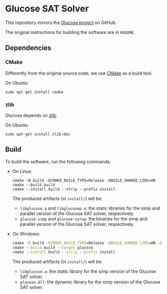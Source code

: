 # Glucose SAT Solver

This repository mirrors the [Glucose project](https://www.labri.fr/perso/lsimon/glucose/) on GitHub.

The original instructions for building the software are in `README`.

## Dependencies

### CMake

Differently from the original source code, we use [CMake](https://cmake.org/) as a build tool.

On Ubuntu:

```shell
sudo apt-get install cmake
```

### zlib

Glucose depends on [zlib](https://zlib.net/).

On Ubuntu:

```shell
sudo apt-get install zlib-dev
```

## Build

To build the software, run the following commands:

- On Linux:

  ```shell
  cmake -B build -DCMAKE_BUILD_TYPE=Release -DBUILD_SHARED_LIBS=ON
  cmake --build build
  cmake --install build --strip --prefix install
  ```

  The produced artifacts (in `install/`) will be:

  - `libglucose.a` and `libglucosep.a`: the static libraries for the simp and parallel version of the Glucose SAT solver, respectively.
  - `glucose-simp` and `glucose-syrup`: the binaries for the simp and parallel version of the Glucose SAT solver, respectively.

* On Windows:

  ```cmd
  cmake -B build -DCMAKE_BUILD_TYPE=Release -DBUILD_SHARED_LIBS=ON -G "MinGW Makefiles"
  cmake --build build --target glucose
  cmake --install build --strip --prefix install
  ```

  The produced artifacts (in `install/`) will be:

  - `libglucose.a`: the static library for the simp version of the Glucose SAT solver.
  - `glucose.dll`: the dynamic library for the simp version of the Glucose SAT solver.
